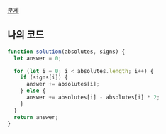 [문제](https://programmers.co.kr/learn/courses/30/lessons/76501)

## 나의 코드

```js
function solution(absolutes, signs) {
  let answer = 0;

  for (let i = 0; i < absolutes.length; i++) {
    if (signs[i]) {
      answer += absolutes[i];
    } else {
      answer += absolutes[i] - absolutes[i] * 2;
    }
  }
  return answer;
}
```
